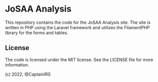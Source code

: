 # JoSAA Analysis

This repository contains the code for the JoSAA Analysis site. The site is written in PHP using the Laravel framework and utilizes the FilamentPHP library for the forms and tables.

## License

The code is licensed under the MIT license. See the LICENSE file for more information.


(c) 2022, @CaptainIRS
